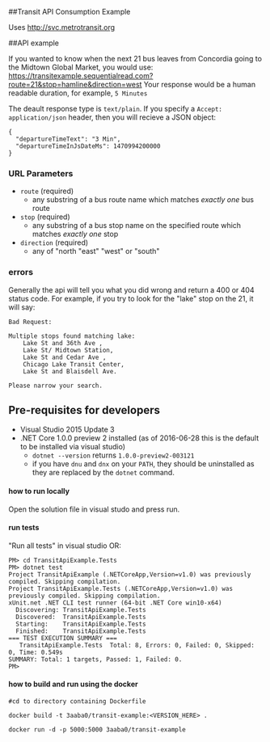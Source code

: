 ##Transit API Consumption Example

Uses http://svc.metrotransit.org

##API example

If you wanted to know when the next 21 bus leaves from Concordia going to the Midtown Global Market, you would use:
https://transitexample.sequentialread.com?route=21&stop=hamline&direction=west
Your response would be a human readable duration, for example, 
`5 Minutes`

The deault response type is `text/plain`.  If you specify a `Accept: application/json` header, then you will recieve a JSON object:

```
{
  "departureTimeText": "3 Min",
  "departureTimeInJsDateMs": 1470994200000
}
```

### URL Parameters

 * `route` (required)
    * any substring of a bus route name which matches *exactly one* bus route
 * `stop` (required)
    * any substring of a bus stop name on the specified route which matches *exactly one* stop
 * `direction` (required)
    * any of "north "east" "west" or "south"

### errors

Generally the api will tell you what you did wrong and return a 400 or 404 status code. For example, if you try to look for the "lake" stop on the 21, it will say:

```
Bad Request:

Multiple stops found matching lake: 
    Lake St and 36th Ave ,
    Lake St/ Midtown Station,
    Lake St and Cedar Ave ,
    Chicago Lake Transit Center,
    Lake St and Blaisdell Ave.

Please narrow your search.
```
	
## Pre-requisites for developers

  * Visual Studio 2015 Update 3
  * .NET Core 1.0.0 preview 2 installed (as of 2016-06-28 this is the default to be installed via visual studio) 
     * `dotnet --version` returns `1.0.0-preview2-003121`
	 * if you have `dnu` and `dnx` on your `PATH`, they should be uninstalled as they are replaced by the `dotnet` command.

#### how to run locally

Open the solution file in visual studo and press run.

#### run tests 

"Run all tests" in visual studio OR:

```
PM> cd TransitApiExample.Tests
PM> dotnet test
Project TransitApiExample (.NETCoreApp,Version=v1.0) was previously compiled. Skipping compilation.
Project TransitApiExample.Tests (.NETCoreApp,Version=v1.0) was previously compiled. Skipping compilation.
xUnit.net .NET CLI test runner (64-bit .NET Core win10-x64)
  Discovering: TransitApiExample.Tests
  Discovered:  TransitApiExample.Tests
  Starting:    TransitApiExample.Tests
  Finished:    TransitApiExample.Tests
=== TEST EXECUTION SUMMARY ===
   TransitApiExample.Tests  Total: 8, Errors: 0, Failed: 0, Skipped: 0, Time: 0.549s
SUMMARY: Total: 1 targets, Passed: 1, Failed: 0.
PM> 
```

#### how to build and run using the docker

```
#cd to directory containing Dockerfile

docker build -t 3aaba0/transit-example:<VERSION_HERE> .

docker run -d -p 5000:5000 3aaba0/transit-example
```

